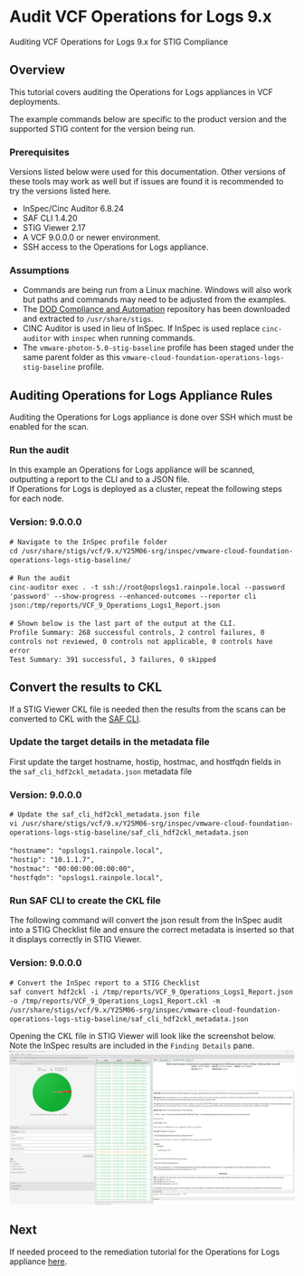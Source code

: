 # Audit VCF Operations for Logs 9.x
Auditing VCF Operations for Logs 9.x for STIG Compliance

## Overview
This tutorial covers auditing the Operations for Logs appliances in VCF deployments.  

The example commands below are specific to the product version and the supported STIG content for the version being run.

### Prerequisites
Versions listed below were used for this documentation. Other versions of these tools may work as well but if issues are found it is recommended to try the versions listed here.  

* InSpec/Cinc Auditor 6.8.24
* SAF CLI 1.4.20
* STIG Viewer 2.17
* A VCF 9.0.0.0 or newer environment.
* SSH access to the Operations for Logs appliance.

### Assumptions
* Commands are being run from a Linux machine. Windows will also work but paths and commands may need to be adjusted from the examples.
* The [DOD Compliance and Automation](https://github.com/vmware/dod-compliance-and-automation) repository has been downloaded and extracted to `/usr/share/stigs`.
* CINC Auditor is used in lieu of InSpec. If InSpec is used replace `cinc-auditor` with `inspec` when running commands.
* The `vmware-photon-5.0-stig-baseline` profile has been staged under the same parent folder as this `vmware-cloud-foundation-operations-logs-stig-baseline` profile.

## Auditing Operations for Logs Appliance Rules
Auditing the Operations for Logs appliance is done over SSH which must be enabled for the scan.

### Run the audit
In this example an Operations for Logs appliance will be scanned, outputting a report to the CLI and to a JSON file.  
If Operations for Logs is deployed as a cluster, repeat the following steps for each node.  

### Version: 9.0.0.0
```
# Navigate to the InSpec profile folder
cd /usr/share/stigs/vcf/9.x/Y25M06-srg/inspec/vmware-cloud-foundation-operations-logs-stig-baseline/

# Run the audit
cinc-auditor exec . -t ssh://root@opslogs1.rainpole.local --password 'password' --show-progress --enhanced-outcomes --reporter cli json:/tmp/reports/VCF_9_Operations_Logs1_Report.json

# Shown below is the last part of the output at the CLI.
Profile Summary: 268 successful controls, 2 control failures, 0 controls not reviewed, 0 controls not applicable, 0 controls have error
Test Summary: 391 successful, 3 failures, 0 skipped
```

## Convert the results to CKL
If a STIG Viewer CKL file is needed then the results from the scans can be converted to CKL with the [SAF CLI](/docs/automation-tools/safcli/).

### Update the target details in the metadata file
First update the target hostname, hostip, hostmac, and hostfqdn fields in the `saf_cli_hdf2ckl_metadata.json` metadata file
### Version: 9.0.0.0
```
# Update the saf_cli_hdf2ckl_metadata.json file
vi /usr/share/stigs/vcf/9.x/Y25M06-srg/inspec/vmware-cloud-foundation-operations-logs-stig-baseline/saf_cli_hdf2ckl_metadata.json

"hostname": "opslogs1.rainpole.local",
"hostip": "10.1.1.7",
"hostmac": "00:00:00:00:00:00",
"hostfqdn": "opslogs1.rainpole.local",
```

### Run SAF CLI to create the CKL file
The following command will convert the json result from the InSpec audit into a STIG Checklist file and ensure the correct metadata is inserted so that it displays correctly in STIG Viewer.  
### Version: 9.0.0.0
```
# Convert the InSpec report to a STIG Checklist
saf convert hdf2ckl -i /tmp/reports/VCF_9_Operations_Logs1_Report.json -o /tmp/reports/VCF_9_Operations_Logs1_Report.ckl -m /usr/share/stigs/vcf/9.x/Y25M06-srg/inspec/vmware-cloud-foundation-operations-logs-stig-baseline/saf_cli_hdf2ckl_metadata.json
```

Opening the CKL file in STIG Viewer will look like the screenshot below. Note the InSpec results are included in the `Finding Details` pane.  
![STIG Viewer Checklist](../../../../../images/opslogs_audit9_ckl_screenshot.png)

## Next
If needed proceed to the remediation tutorial for the Operations for Logs appliance [here](./remediate9-opslogs.md).
